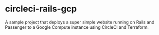 # circleci-rails-gcp

A sample project that deploys a super simple website running on Rails and Passenger to a Google Compute instance using CircleCI and Terraform.